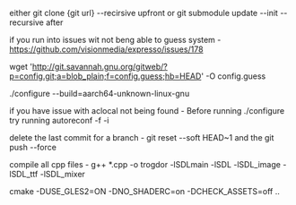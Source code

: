 either git clone {git url} --recirsive upfront or git submodule update --init --recursive after


if you run into issues wit not beng able to guess system - https://github.com/visionmedia/expresso/issues/178

wget 'http://git.savannah.gnu.org/gitweb/?p=config.git;a=blob_plain;f=config.guess;hb=HEAD' -O config.guess

./configure --build=aarch64-unknown-linux-gnu


if you have issue with aclocal not being found - Before running ./configure try running autoreconf -f -i


delete the last commit for a branch - git reset --soft HEAD~1 and the git push --force

compile all cpp files - g++ *.cpp -o trogdor -lSDLmain -lSDL -lSDL_image -lSDL_ttf -lSDL_mixer

cmake -DUSE_GLES2=ON -DNO_SHADERC=on -DCHECK_ASSETS=off  ..

